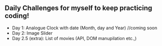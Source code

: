 ## Daily Challenges for myself to keep practicing coding!

- Day 1: Analogue Clock with date (Month, day and Year)
//coming soon
- Day 2: Image Slider
- Day 2.5 (extra): List of movies (API, DOM manupilation etc.,)